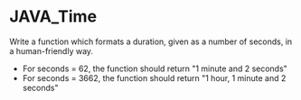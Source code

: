 # JAVA_Time

Write a function which formats a duration, given as a number of seconds, in a human-friendly way.

* For seconds = 62, the function should return 
    "1 minute and 2 seconds"
* For seconds = 3662, the function should return
    "1 hour, 1 minute and 2 seconds"
